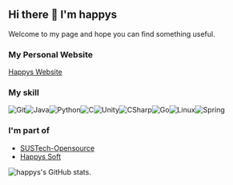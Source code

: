 ## Hi there 👋 I'm happys

<!--
**happys2333/happys2333** is a ✨ _special_ ✨ repository because its `README.md` (this file) appears on your GitHub profile.

Here are some ideas to get you started:

- 🔭 I’m currently working on ...
- 🌱 I’m currently learning ...
- 👯 I’m looking to collaborate on ...
- 🤔 I’m looking for help with ...
- 💬 Ask me about ...
- 📫 How to reach me: ...
- 😄 Pronouns: ...
- ⚡ Fun fact: ...
-->

Welcome to my page and hope you can find something useful.

### My Personal Website
[Happys Website](https://happys2333.github.io/)

### My skill

![Git](https://img.shields.io/badge/-Git-F05032?style=flat-square&logo=git&logoColor=white)![Java](https://img.shields.io/badge/-Java-F05032?style=flat-square&color=blue&logo=Java)![Python](https://img.shields.io/badge/-Python-F05032?color=success&style=flat-square&logo=Python&logoColor=white)![C](https://img.shields.io/badge/-C/CPP-F05032?color=yellow&style=flat-square&logo=C&logoColor=white)![Unity](https://img.shields.io/badge/-Unity-F05032?color=black&style=flat-square&logo=Unity&logoColor=white)![CSharp](https://img.shields.io/badge/-CSharp-F05032?color=blueviolet&style=flat-square&logo=CSharp&logoColor=white)![Go](https://img.shields.io/badge/-Golang-F05032?color=00BFFF&style=flat-square&logo=Go&logoColor=white)![Linux](https://img.shields.io/badge/-Linux-F05032?style=flat-square&logo=Linux&logoColor=white)![Spring](https://img.shields.io/badge/spring-%236DB33F.svg?style=flat-square&logo=spring&logoColor=white)

### I'm part of

- [SUSTech-Opensource](https://github.com/SUSTech-OpenSource)
- [Happys Soft](https://github.com/HappysSoft)

![happys's GitHub stats](https://github-readme-stats.vercel.app/api?username=happys2333&hide=contribs,prs).

